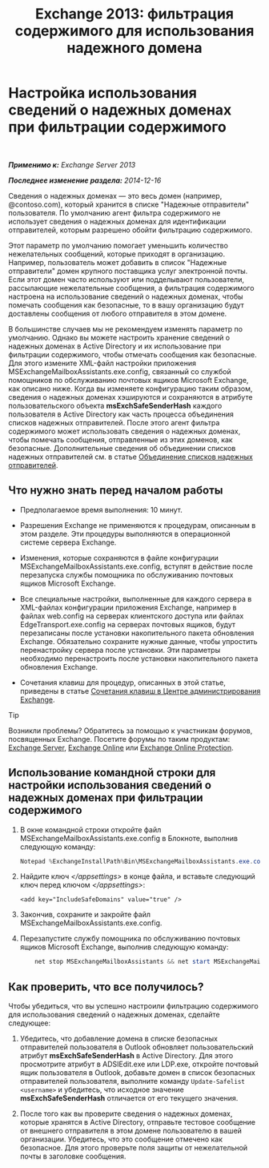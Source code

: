 ﻿---
title: 'Exchange 2013: фильтрация содержимого для использования надежного домена'
TOCTitle: Настройка использования сведений о надежных доменах при фильтрации содержимого
ms:assetid: 1ee2b663-b4f3-4fef-8954-986f2d820924
ms:mtpsurl: https://technet.microsoft.com/ru-ru/library/Dn467930(v=EXCHG.150)
ms:contentKeyID: 59636077
ms.date: 05/22/2018
mtps_version: v=EXCHG.150
ms.translationtype: MT
---

# Настройка использования сведений о надежных доменах при фильтрации содержимого

 

_**Применимо к:** Exchange Server 2013_

_**Последнее изменение раздела:** 2014-12-16_

Сведения о надежных доменах — это весь домен (например, @contoso.com), который хранится в списке "Надежные отправители" пользователя. По умолчанию агент фильтра содержимого не использует сведения о надежных доменах для идентификации отправителей, которым разрешено обойти фильтрацию содержимого.

Этот параметр по умолчанию помогает уменьшить количество нежелательных сообщений, которые приходят в организацию. Например, пользователь может добавить в список "Надежные отправители" домен крупного поставщика услуг электронной почты. Если этот домен часто используют или подделывают пользователи, рассылающие нежелательные сообщения, а фильтрация содержимого настроена на использование сведений о надежных доменах, чтобы помечать сообщения как безопасные, то в вашу организацию будут доставлены сообщения от любого отправителя в этом домене.

В большинстве случаев мы не рекомендуем изменять параметр по умолчанию. Однако вы можете настроить хранение сведений о надежных доменах в Active Directory и их использование при фильтрации содержимого, чтобы отмечать сообщения как безопасные. Для этого измените XML-файл настройки приложения MSExchangeMailboxAssistants.exe.config, связанный со службой помощников по обслуживанию почтовых ящиков Microsoft Exchange, как описано ниже. Когда вы изменяете конфигурацию таким образом, сведения о надежных доменах хэшируются и сохраняются в атрибуте пользовательского объекта **msExchSafeSenderHash** каждого пользователя в Active Directory как часть процесса объединения списков надежных отправителей. После этого агент фильтра содержимого может использовать сведения о надежных доменах, чтобы помечать сообщения, отправленные из этих доменов, как безопасные. Дополнительные сведения об объединении списков надежных отправителей см. в статье [Объединение списков надежных отправителей](safelist-aggregation-exchange-2013-help.md).

## Что нужно знать перед началом работы

  - Предполагаемое время выполнения: 10 минут.

  - Разрешения Exchange не применяются к процедурам, описанным в этом разделе. Эти процедуры выполняются в операционной системе сервера Exchange.

  - Изменения, которые сохраняются в файле конфигурации MSExchangeMailboxAssistants.exe.config, вступят в действие после перезапуска службы помощника по обслуживанию почтовых ящиков Microsoft Exchange.

  - Все специальные настройки, выполненные для каждого сервера в XML-файлах конфигурации приложения Exchange, например в файлах web.config на серверах клиентского доступа или файлах EdgeTransport.exe.config на серверах почтовых ящиков, будут перезаписаны после установки накопительного пакета обновления Exchange. Обязательно сохраните нужные данные, чтобы упростить перенастройку сервера после установки. Эти параметры необходимо перенастроить после установки накопительного пакета обновления Exchange.

  - Сочетания клавиш для процедур, описанных в этой статье, приведены в статье [Сочетания клавиш в Центре администрирования Exchange](keyboard-shortcuts-in-the-exchange-admin-center-exchange-online-protection-help.md).

> [!TIP]  
> Возникли проблемы? Обратитесь за помощью к участникам форумов, посвященных Exchange. Посетите форумы по таким продуктам: <a href="https://go.microsoft.com/fwlink/p/?linkid=60612">Exchange Server</a>, <a href="https://go.microsoft.com/fwlink/p/?linkid=267542">Exchange Online</a> или <a href="https://go.microsoft.com/fwlink/p/?linkid=285351">Exchange Online Protection</a>.


## Использование командной строки для настройки использования сведений о надежных доменах при фильтрации содержимого

1.  В окне командной строки откройте файл MSExchangeMailboxAssistants.exe.config в Блокноте, выполнив следующую команду:
    
    ```powershell
	Notepad %ExchangeInstallPath%Bin\MSExchangeMailboxAssistants.exe.config
	```

2.  Найдите ключ *\</appsettings\>* в конце файла, и вставьте следующий ключ перед ключом *\</appsettings\>*:
    
    ```command line
	<add key="IncludeSafeDomains" value="true" />
	```

3.  Закончив, сохраните и закройте файл MSExchangeMailboxAssistants.exe.config.

4.  Перезапустите службу помощника по обслуживанию почтовых ящиков Microsoft Exchange, выполнив следующую команду:
    ```powershell
        net stop MSExchangeMailboxAssistants && net start MSExchangeMailboxAssistants
	```
## Как проверить, что все получилось?

Чтобы убедиться, что вы успешно настроили фильтрацию содержимого для использования сведений о надежных доменах, сделайте следующее:

1.  Убедитесь, что добавление домена в списке безопасных отправителей пользователя в Outlook обновляет пользовательский атрибут **msExchSafeSenderHash** в Active Directory. Для этого просмотрите атрибут в ADSIEdit.exe или LDP.exe, откройте почтовый ящик пользователя в Outlook, добавьте домен в список безопасных отправителей пользователя, выполните команду `Update-Safelist <username>` и убедитесь, что исходное значение **msExchSafeSenderHash** отличается от его текущего значения.

2.  После того как вы проверите сведения о надежных доменах, которые хранятся в Active Directory, отправьте тестовое сообщение от внешнего отправителя в этом домене пользователю в вашей организации. Убедитесь, что это сообщение отмечено как безопасное. Для этого проверьте поля защиты от нежелательной почты в заголовке сообщения.

